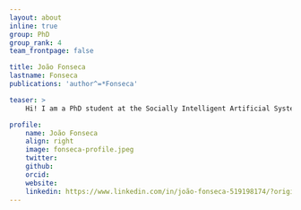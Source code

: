 ```yaml
---
layout: about
inline: true
group: PhD
group_rank: 4
team_frontpage: false

title: João Fonseca
lastname: Fonseca
publications: 'author^=*Fonseca'

teaser: >
    Hi! I am a PhD student at the Socially Intelligent Artificial Systems (SIAS) group at the University of Amsterdam. My research focuses on the effects of algorithmic recommendations on social media virality. Feel free to reach out if you’re curious!

profile:
    name: João Fonseca
    align: right
    image: fonseca-profile.jpeg
    twitter: 
    github: 
    orcid: 
    website: 
    linkedin: https://www.linkedin.com/in/joão-fonseca-519198174/?originalSubdomain=pt
---
```


